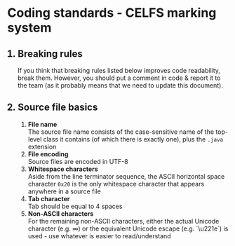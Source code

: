 <h1>Coding standards - CELFS marking system</h1>
<ol>
<h2><li>Breaking rules</li></h2>
If you think that breaking rules listed below improves code readability, break them. However, you should put a comment in code & report it to the team (as it probably means that we need to update this document).

<h2><li>Source file basics</li></h2>
    <ol>
        <li><b>File name</b></li>
        The source file name consists of the case-sensitive name of the top-level class it contains (of which there is exactly one), plus the <code>.java</code> extension
        <li><b>File encoding</b></li>
        Source files are encoded in UTF-8
        <li><b>Whitespace characters</b></li>
        Aside from the line terminator sequence, the ASCII horizontal space character <code>0x20</code> is the only whitespace character that appears anywhere in a source file
        <li><b>Tab character</b></li>
        Tab should be equal to 4 spaces
        <li><b>Non-ASCII characters</b></li>
        For the remaining non-ASCII characters, either the actual Unicode character (e.g. ∞) or the equivalent Unicode escape (e.g. `\u221e`) is used - use whatever is easier to read/understand
    </ol>
</ol>
